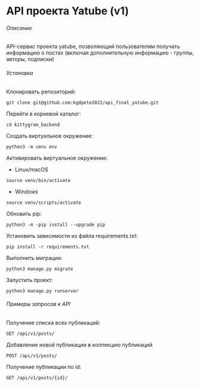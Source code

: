 # API проекта Yatube (v1)

###### Описание

API-сервис проекта yatube, позволяющий пользователям получать информацию о постах (включая дополнительную информацию - группы, авторы, подписки)

###### Установка

Клонировать репозиторий:

```
git clone git@github.com:kgdpete2022/api_final_yatube.git
```

Перейти в корневой каталог:

```
cd kittygram_backend
```

Cоздать виртуальное окружение:

```
python3 -m venv env
```

Активировать виртуальное окружение:

- Linux/macOS

```
source venv/bin/activate
```

- Windows

```
source venv/scripts/activate
```

Обновить pip:

```
python3 -m -pip install --upgrade pip
```

Установить зависимости из файла requirements.txt:

```
pip install -r requirements.txt
```

Выполнить миграции:

```
python3 manage.py migrate
```

Запустить проект:

```
python3 manage.py runserver
```

###### Примеры запросов к API

Получение списка всех публикаций:

```
GET /api/v1/posts/
```

Добавление новой публикации в коллекцию публикаций

```
POST /api/v1/posts/
```

Получение публикации по id:

```
GET /api/v1/posts/{id}/
```
